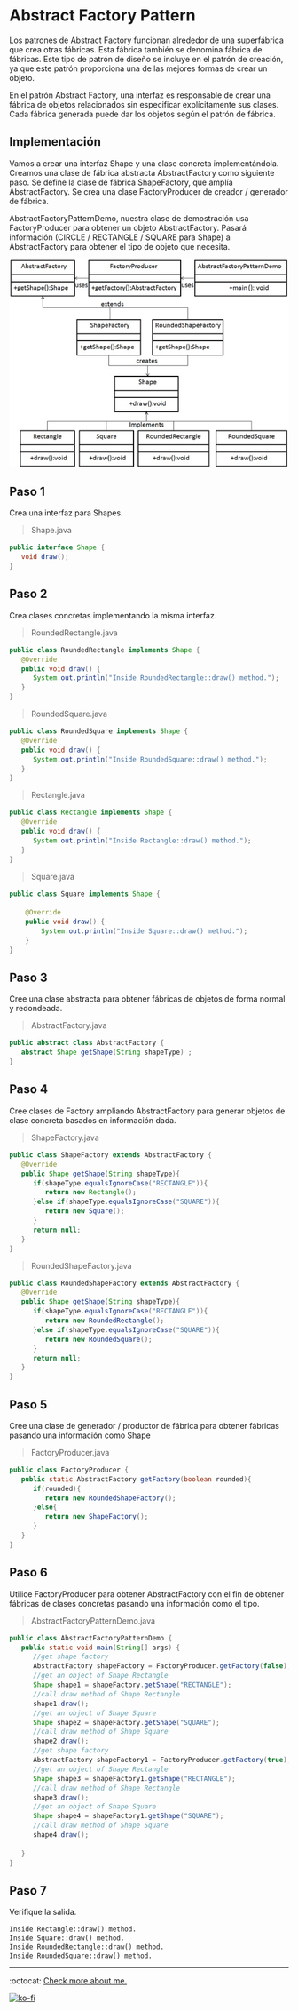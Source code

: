 # Abstract Factory Pattern

Los patrones de Abstract Factory funcionan alrededor de una superfábrica que crea otras fábricas. Esta fábrica también se denomina fábrica de fábricas. Este tipo de patrón de diseño se incluye en el patrón de creación, ya que este patrón proporciona una de las mejores formas de crear un objeto.

En el patrón Abstract Factory, una interfaz es responsable de crear una fábrica de objetos relacionados sin especificar explícitamente sus clases. Cada fábrica generada puede dar los objetos según el patrón de fábrica.

## Implementación

Vamos a crear una interfaz Shape y una clase concreta implementándola. Creamos una clase de fábrica abstracta AbstractFactory como siguiente paso. Se define la clase de fábrica ShapeFactory, que amplía AbstractFactory. Se crea una clase FactoryProducer de creador / generador de fábrica.

AbstractFactoryPatternDemo, nuestra clase de demostración usa FactoryProducer para obtener un objeto AbstractFactory. Pasará información (CIRCLE / RECTANGLE / SQUARE para Shape) a AbstractFactory para obtener el tipo de objeto que necesita.

![UML Diagram](abstractfactory_pattern_uml_diagram.jpg)

## Paso 1

Crea una interfaz para Shapes.

> Shape.java

```java
public interface Shape {
   void draw();
}
```

## Paso 2

Crea clases concretas implementando la misma interfaz.

> RoundedRectangle.java

```java
public class RoundedRectangle implements Shape {
   @Override
   public void draw() {
      System.out.println("Inside RoundedRectangle::draw() method.");
   }
}
```

> RoundedSquare.java

```java
public class RoundedSquare implements Shape {
   @Override
   public void draw() {
      System.out.println("Inside RoundedSquare::draw() method.");
   }
}
```

> Rectangle.java

```java
public class Rectangle implements Shape {
   @Override
   public void draw() {
      System.out.println("Inside Rectangle::draw() method.");
   }
}
```

> Square.java

```java
public class Square implements Shape {

    @Override
    public void draw() {
        System.out.println("Inside Square::draw() method.");
    }
}
```

## Paso 3

Cree una clase abstracta para obtener fábricas de objetos de forma normal y redondeada.

> AbstractFactory.java

```java
public abstract class AbstractFactory {
   abstract Shape getShape(String shapeType) ;
}
```

## Paso 4

Cree clases de Factory ampliando AbstractFactory para generar objetos de clase concreta basados en información dada.

> ShapeFactory.java

```java
public class ShapeFactory extends AbstractFactory {
   @Override
   public Shape getShape(String shapeType){
      if(shapeType.equalsIgnoreCase("RECTANGLE")){
         return new Rectangle();
      }else if(shapeType.equalsIgnoreCase("SQUARE")){
         return new Square();
      }
      return null;
   }
}
```

> RoundedShapeFactory.java

```java
public class RoundedShapeFactory extends AbstractFactory {
   @Override
   public Shape getShape(String shapeType){
      if(shapeType.equalsIgnoreCase("RECTANGLE")){
         return new RoundedRectangle();
      }else if(shapeType.equalsIgnoreCase("SQUARE")){
         return new RoundedSquare();
      }
      return null;
   }
}
```

## Paso 5

Cree una clase de generador / productor de fábrica para obtener fábricas pasando una información como Shape

> FactoryProducer.java

```java
public class FactoryProducer {
   public static AbstractFactory getFactory(boolean rounded){
      if(rounded){
         return new RoundedShapeFactory();
      }else{
         return new ShapeFactory();
      }
   }
}
```

## Paso 6

Utilice FactoryProducer para obtener AbstractFactory con el fin de obtener fábricas de clases concretas pasando una información como el tipo.

> AbstractFactoryPatternDemo.java

```java
public class AbstractFactoryPatternDemo {
   public static void main(String[] args) {
      //get shape factory
      AbstractFactory shapeFactory = FactoryProducer.getFactory(false);
      //get an object of Shape Rectangle
      Shape shape1 = shapeFactory.getShape("RECTANGLE");
      //call draw method of Shape Rectangle
      shape1.draw();
      //get an object of Shape Square
      Shape shape2 = shapeFactory.getShape("SQUARE");
      //call draw method of Shape Square
      shape2.draw();
      //get shape factory
      AbstractFactory shapeFactory1 = FactoryProducer.getFactory(true);
      //get an object of Shape Rectangle
      Shape shape3 = shapeFactory1.getShape("RECTANGLE");
      //call draw method of Shape Rectangle
      shape3.draw();
      //get an object of Shape Square
      Shape shape4 = shapeFactory1.getShape("SQUARE");
      //call draw method of Shape Square
      shape4.draw();

   }
}
```

## Paso 7

Verifique la salida.

```note
Inside Rectangle::draw() method.
Inside Square::draw() method.
Inside RoundedRectangle::draw() method.
Inside RoundedSquare::draw() method.
```

---
:octocat: [Check more about me.](https://github.com/FernandoCalmet)

[![ko-fi](https://www.ko-fi.com/img/githubbutton_sm.svg)](https://ko-fi.com/T6T41JKMI)
